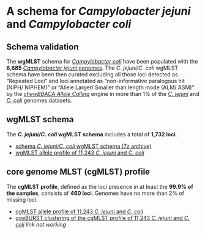 # A schema for *Campylobacter jejuni* and *Campylobacter coli*

## Schema validation
The **wgMLST** schema for [*Campylobacter coli*](https://github.com/INNUENDOCON/chewBBACA_schema/blob/master/Campylobactercoli.md) have been populated with the **6,685** [*Campylobacter jejuni* genomes](https://github.com/INNUENDOCON/chewBBACA_schema/blob/master/Campylobacterjejuni.md). The *C. jejuni/C. coli* wgMLST schema have been then curated excluding all those loci detected as “Repeated Loci” and loci annotated as “non-informative paralogous hit (NIPH/ NIPHEM)” or “Allele Larger/ Smaller than length mode (ALM/ ASM)” by the [*chewBBACA Allele Calling*](https://github.com/B-UMMI/chewBBACA/wiki/2.-Allele-Calling) engine in more than 1% of the [*C. jejuni*](https://github.com/INNUENDOCON/chewBBACA_schema/blob/master/Campylobacterjejuni.md) and [*C. coli*](https://github.com/INNUENDOCON/chewBBACA_schema/blob/master/Campylobactercoli.md) genomes datasets. 

## wgMLST schema
The ***C. jejuni/C. coli* wgMLST schema** includes a total of **1,732 loci**.

* [schema *C. jejuni/C. coli* wgMLST schema (7z archive)](https://drive.google.com/open?id=1TI60AtPcfCIq7-LhcsAgIuCt0SnxtR72) 
* [wgMLST allele profile of 11,243 *C. jejuni* and *C. coli*](https://drive.google.com/open?id=1BGbmD-LlKuETO-4Rbrj_d0FVCb53yeP-) 

## core genome MLST (cgMLST) profile
The **cgMLST profile**, defined as the loci presence in at least the **99.9% of the samples**, consists of **460 loci**. Genomes have no more than 2% of missing loci.

* [cgMLST allele profile of 11,243 *C. jejuni* and *C. coli*](https://drive.google.com/open?id=1jxkcVBAhSpyJ0dySj8zvdCy6ZJTXSdr_)
* [goeBURST clustering of the cgMLST profile of 11,243 *C. jejuni* and *C. coli*]() *link not working*
